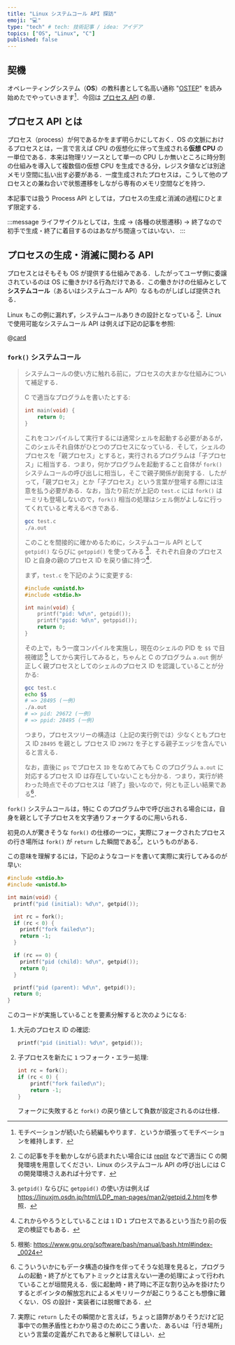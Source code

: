 ```yaml
---
title: "Linux システムコール API 探訪"
emoji: "💻"
type: "tech" # tech: 技術記事 / idea: アイデア
topics: ["OS", "Linux", "C"]
published: false
---
```


## 契機

オペレーティングシステム（**OS**）の教科書として名高い通称 "[OSTEP](https://pages.cs.wisc.edu/~remzi/OSTEP/)" を読み始めたでやっていきます[^motivated]．今回は [プロセス API](https://pages.cs.wisc.edu/~remzi/OSTEP/cpu-api.pdf) の章．

[^motivated]: モチベーションが続いたら続編もやります．というか頑張ってモチベーションを維持します．

## プロセス API とは

プロセス（process）が何であるかをまず明らかにしておく．OS の文脈におけるプロセスとは，一言で言えば CPU の仮想化に伴って生成される**仮想 CPU** の一単位である．本来は物理リソースとして単一の CPU しか無いところに時分割の仕組みを導入して複数個の仮想 CPU を生成できる分，レジスタ値などは別途メモリ空間に払い出す必要がある．一度生成されたプロセスは，こうして他のプロセスとの兼ね合いで状態遷移をしながら専有のメモリ空間などを持つ．

本記事では扱う Process API としては，プロセスの生成と消滅の過程にひとまず限定する．

:::message
ライフサイクルとしては，生成 -> (各種の状態遷移) -> 終了なので初手で生成・終了に着目するのはあながち間違ってはいない．
:::

## プロセスの生成・消滅に関わる API

プロセスとはそもそも OS が提供する仕組みである．したがってユーザ側に委譲されているのは OS に働きかける行為だけである．この働きかけの仕組みとして**システムコール**（あるいはシステムコール API）なるものがしばしば提供される．

Linux もこの例に漏れず，システムコールありきの設計となっている [^hands-on]．Linux で使用可能なシステムコール API は例えば下記の記事を参照:

@[card](https://linuxjm.osdn.jp/html/LDP_man-pages/man2/syscalls.2.html)

[^hands-on]: この記事を手を動かしながら読まれたい場合には [replit](https://replit.com/) などで適当に C の開発環境を用意してください．Linux のシステムコール API の呼び出しには C の開発環境さえあれば十分です．

### `fork()` システムコール

> システムコールの使い方に触れる前に，プロセスの大まかな仕組みについて補足する．
>
> C で適当なプログラムを書いたとする:
>
> ```c:test.c
> int main(void) {
>     return 0;
> }
> ```
>
> これをコンパイルして実行するには通常シェルを起動する必要があるが，このシェルそれ自体がひとつのプロセスになっている．そして，シェルのプロセスを「親プロセス」とすると，実行されるプログラムは「子プロセス」に相当する．つまり，何かプログラムを起動すること自体が `fork()` システムコールの呼び出しに相当し，そこで親子関係が創発する．したがって，「親プロセス」とか「子プロセス」という言葉が登場する際には注意を払う必要がある．なお，当たり前だが上記の `test.c` には `fork()` は一ミリも登場しないので，`fork()` 相当の処理はシェル側がよしなに行ってくれていると考えるべきである．
>
> ```bash
> gcc test.c
> ./a.out
> ```
>
> このことを間接的に確かめるために，システムコール API として `getpid()` ならびに `getppid()` を使ってみる [^getpid]．それぞれ自身のプロセス ID と自身の親のプロセス ID を戻り値に持つ[^one-process-one-id]．
>
> まず，`test.c` を下記のように変更する:
>
> ```c:test.c
> #include <unistd.h>
> #include <stdio.h>
>
> int main(void) {
>     printf("pid: %d\n", getpid());
>     printf("ppid: %d\n", getppid());
>     return 0;
> }
> ```
>
> その上で，もう一度コンパイルを実施し，現在のシェルの PID を `$$` で目視確認 [^bash-process-id] してから実行してみると，ちゃんと C のプログラム `a.out` 側が正しく親プロセスとしてのシェルのプロセス ID を認識していることが分かる:
>
> ```bash
> gcc test.c
> echo $$
> # => 28495 (一例)
> ./a.out
> # => pid: 29672 (一例)
> # => ppid: 28495 (一例)
> ```
>
> つまり，プロセスツリーの構造は（上記の実行例では）少なくともプロセス ID `28495` を親とし プロセス ID `29672` を子とする親子エッジを含んでいると言える．
>
> なお，直後に `ps` でプロセス `ID` をなめてみても C のプログラム `a.out` に対応するプロセス ID は存在していないことも分かる．つまり，実行が終わった時点でそのプロセスは「終了」扱いなので，何とも正しい結果である[^os-design]．

[^getpid]: `getpid()` ならびに `getppid()` の使い方は例えば<https://linuxjm.osdn.jp/html/LDP_man-pages/man2/getpid.2.html>を参照．
[^one-process-one-id]: これからやろうとしていることは `1` ID `1` プロセスであるという当たり前の仮定の検証でもある．
[^bash-process-id]: 根拠: <https://www.gnu.org/software/bash/manual/bash.html#index-_0024>
[^os-design]: こういういかにもデータ構造の操作を伴ってそうな処理を見ると，プログラムの起動・終了がとてもアトミックとは言えない一連の処理によって行われていることが垣間見える．仮に起動時・終了時に不正な割り込みを掛けたりするとポインタの解放忘れによるメモリリークが起こりうることも想像に難くない．OS の設計・実装者には脱帽である．

`fork()` システムコールは，特に C のプログラム中で呼び出される場合には，自身を親として子プロセスを文字通りフォークするのに用いられる．

初見の人が驚きそうな `fork()` の仕様の一つに，実際にフォークされたプロセスの行き場所は `fork()` が `return` した瞬間である[^if-returns]，というものがある．

[^if-returns]: 実際に `return` したその瞬間かと言えば，ちょっと語弊がありそうだけど記事中での無矛盾性とわかり易さのためにこう書いた．あるいは「行き場所」という言葉の定義がこれであると解釈してほしい．

この意味を理解するには，下記のようなコードを書いて実際に実行してみるのが早い:

```c:fork-test.c
#include <stdio.h>
#include <unistd.h>

int main(void) {
  printf("pid (initial): %d\n", getpid());

  int rc = fork();
  if (rc < 0) {
    printf("fork failed\n");
    return -1;
  }

  if (rc == 0) {
    printf("pid (child): %d\n", getpid());
    return 0;
  }

  printf("pid (parent): %d\n", getpid());
  return 0;
}
```

このコードが実施していることを要素分解すると次のようになる:

1. 大元のプロセス ID の確認:

    ```c
    printf("pid (initial): %d\n", getpid());
    ```

2. 子プロセスを新たに `1` つフォーク・エラー処理:

    ```c
    int rc = fork();
    if (rc < 0) {
        printf("fork failed\n");
        return -1;
    }
    ```

    フォークに失敗すると `fork()` の戻り値として負数が設定されるのは仕様．